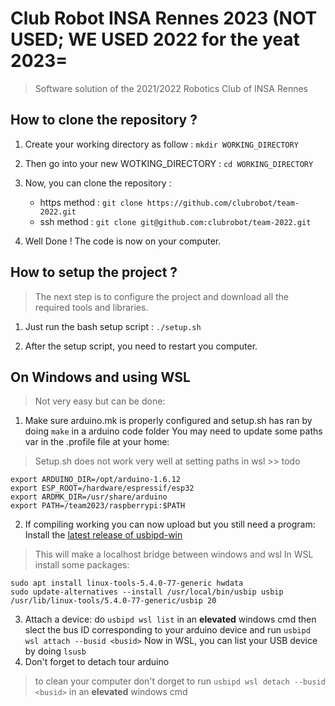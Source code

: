 # Club Robot INSA Rennes 2023 (NOT USED; WE USED 2022 for the yeat 2023=

> Software solution of the 2021/2022 Robotics Club of INSA Rennes

## How to clone the repository ?

1. Create your working directory as follow :
   `mkdir WORKING_DIRECTORY`

2. Then go into your new WOTKING_DIRECTORY :
   `cd WORKING_DIRECTORY`

3. Now, you can clone the repository :

   - https method : `git clone https://github.com/clubrobot/team-2022.git`
   - ssh method : `git clone git@github.com:clubrobot/team-2022.git`

4. Well Done ! The code is now on your computer.

## How to setup the project ?

> The next step is to configure the project and download all the required tools and libraries.

1. Just run the bash setup script :
   `./setup.sh`

2. After the setup script, you need to restart you computer.


## On Windows and using WSL

> Not very easy but can be done:
1. Make sure arduino.mk is properly configured and setup.sh has ran by doing `make` in a arduino code folder
   You may need to update some paths var in the .profile file at your home:
>Setup.sh does not work very well at setting paths in wsl >> todo
```
export ARDUINO_DIR=/opt/arduino-1.6.12
export ESP_ROOT=/hardware/espressif/esp32
export ARDMK_DIR=/usr/share/arduino
export PATH=/team2023/raspberrypi:$PATH
```
2. If compiling working you can now upload but you still need a program:
   Install the [latest release of usbipd-win](https://github.com/dorssel/usbipd-win/releases)
>This will make a localhost bridge between windows and wsl
   In WSL install some packages:
```
sudo apt install linux-tools-5.4.0-77-generic hwdata
sudo update-alternatives --install /usr/local/bin/usbip usbip /usr/lib/linux-tools/5.4.0-77-generic/usbip 20
```
3. Attach a device:
do `usbipd wsl list` in an **elevated** windows cmd then slect the bus ID corresponding to your arduino device and run
`usbipd wsl attach --busid <busid>`
Now in WSL, you can list your USB device by doing `lsusb`
4. Don't forget to detach tour arduino
>to clean your computer don't dorget to run `usbipd wsl detach --busid <busid>` in an **elevated** windows cmd
